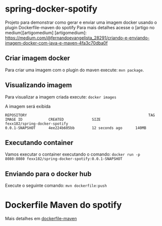 # spring-docker-spotify

Projeto para demonstrar como gerar e enviar uma imagem docker usando o plugin Dockerfile-maven do spotify
Para mais detalhes acesse o [artigo no medium][artigomedium]
[artigomedium]: https://medium.com/@fernandoevangelista_28291/criando-e-enviando-imagem-docker-com-java-e-maven-4fa3c70dba0f

## Criar imagem docker

Para criar uma imagem com o plugin do maven execute: `mvn package`.

## Visualizando imagem
Para visualizar a imagem criada execute: `docker images`

A imagem será exibida
```
REPOSITORY                                                        TAG                 IMAGE ID            CREATED             SIZE
fexx182/spring-docker-spotify                                      0.0.1-SNAPSHOT      4ee224b605bb        12 seconds ago      140MB
```

## Executando container
Vamos executar o  container executando o comando:
`docker run -p 8080:8080 fexx182/spring-docker-spotify:0.0.1-SNAPSHOT`

## Enviando para o docker hub
Execute o seguinte comando:
`mvn dockerfile:push`

# Dockerfile Maven do spotify

Mais detalhes em [dockerfile-maven][dockerfilemaven]

[dockerfilemaven]: https://github.com/spotify/dockerfile-maven
